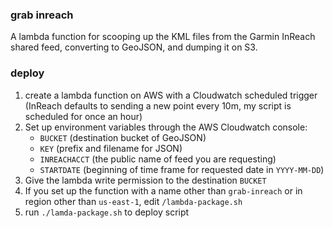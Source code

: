 ### grab inreach

A lambda function for scooping up the KML files from the Garmin InReach shared feed, converting to GeoJSON, and dumping it on S3.

### deploy

1. create a lambda function on AWS with a Cloudwatch scheduled trigger (InReach defaults to sending a new point every 10m, my script is scheduled for once an hour)
2. Set up environment variables through the AWS Cloudwatch console:
	* `BUCKET` (destination bucket of GeoJSON)
	* `KEY` (prefix and filename for JSON)
	* `INREACHACCT` (the public name of feed you are requesting)
	* `STARTDATE` (beginning of time frame for requested date in `YYYY-MM-DD`)
3. Give the lambda write permission to the destination `BUCKET`
4. If you set up the function with a name other than `grab-inreach` or in region other than `us-east-1`, edit `/lambda-package.sh`
5. run `./lamda-package.sh` to deploy script
